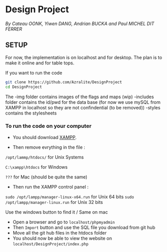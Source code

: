 # Design Project

*By Cateau OONK, Yiwen DANG, Andrian BUCKA and Paul MICHEL DIT FERRER*


##  SETUP

For now, the implementation is on localhost and for desktop. The plan is to make it online and for table tops.

If you want to run the code 
```sh
git clone https://github.com/Azralite/DesignProject
cd DesignProject
```

The -img folder contains images of the flags and maps (wip)
    -includes folder contains the id/pwd for the data base (for now we use mySQL from XAMPP in localhost so they are not confindential (to be removed))
    -styles contains the stylesheets


### To run the code on your computer

- You should download [XAMPP](https://www.apachefriends.org/fr/index.html).

- Then remove evrything in the file  :

`/opt/lammp/htdocs/` for Unix Systems

`C:\xampp\htdocs` for Windows 

`???` for Mac (should be quite the same)

- Then run the XAMPP control panel :

`sudo /opt/lampp/manager-linux-x64.run` for Unix 64 bits
`sudo /opt/lampp/manager-linux.run` for Unix 32 bits

Use the windows button to find it / Same on mac

- Open a browser and go to `localhost/phpmyadmin`
- Then `Import` button and use the SQL file you download from git hub
- Move all the git hub files in the htdocs folder
- You should now be able to view the website on `localhost/DesignProject/index.php`